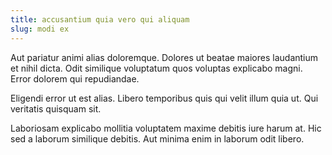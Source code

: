 ```yaml
---
title: accusantium quia vero qui aliquam
slug: modi ex
---
```


Aut pariatur animi alias doloremque. Dolores ut beatae maiores laudantium et nihil dicta. Odit similique voluptatum quos voluptas explicabo magni. Error dolorem qui repudiandae.

Eligendi error ut est alias. Libero temporibus quis qui velit illum quia ut. Qui veritatis quisquam sit.

Laboriosam explicabo mollitia voluptatem maxime debitis iure harum at. Hic sed a laborum similique debitis. Aut minima enim in laborum odit libero.
